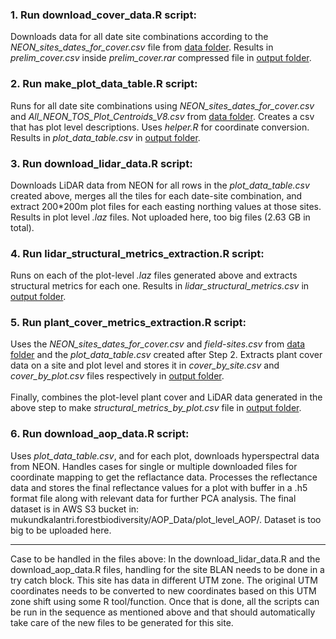 ### 1. Run download_cover_data.R script: 
Downloads data for all date site combinations according to the *NEON_sites_dates_for_cover.csv* file from [data folder](../data). Results in *prelim_cover.csv* inside *prelim_cover.rar* compressed file in [output folder](./output). 

### 2. Run make_plot_data_table.R script:
Runs for all date site combinations using *NEON_sites_dates_for_cover.csv* and *All_NEON_TOS_Plot_Centroids_V8.csv* from [data folder](../data). Creates a csv that has plot level descriptions. Uses *helper.R* for coordinate conversion. Results in *plot_data_table.csv* in [output folder](./output). 

### 3. Run download_lidar_data.R script:
Downloads LiDAR data from NEON for all rows in the *plot_data_table.csv* created above, merges all the tiles for each date-site combination, and extract 200\*200m plot files for each easting northing values at those sites. Results in plot level *.laz* files. Not uploaded here, too big files (2.63 GB in total). 

### 4. Run lidar_structural_metrics_extraction.R script:
Runs on each of the plot-level *.laz* files generated above and extracts structural metrics for each one. Results in *lidar_structural_metrics.csv* in [output folder](./output).

### 5. Run plant_cover_metrics_extraction.R script:
Uses the *NEON_sites_dates_for_cover.csv* and *field-sites.csv* from [data folder](../data) and the *plot_data_table.csv* created after Step 2. Extracts plant cover data on a site and plot level and stores it in *cover_by_site.csv* and *cover_by_plot.csv* files respectively in [output folder](./output). <br><br>
Finally, combines the plot-level plant cover and LiDAR data generated in the above step to make *structural_metrics_by_plot.csv* file in [output folder](./output). 

### 6. Run download_aop_data.R script:
Uses *plot_data_table.csv*, and for each plot, downloads hyperspectral data from NEON. Handles cases for single or multiple downloaded files for coordinate mapping to get the reflactance data. Processes the reflectance data and stores the final reflectance values for a plot with buffer in a .h5 format file along with relevant data for further PCA analysis. The final dataset is in AWS S3 bucket in: mukundkalantri.forestbiodiversity/AOP_Data/plot_level_AOP/. Dataset is too big to be uploaded here.

----------------------------

Case to be handled in the files above:
In the download_lidar_data.R and the download_aop_data.R files, handling for the site BLAN needs to be done in a try catch block. This site has data in different UTM zone. The original UTM coordinates needs to be converted to new coordinates based on this UTM zone shift using some R tool/function. Once that is done, all the scripts can be run in the sequence as mentioned above and that should automatically take care of the new files to be generated for this site.
